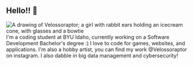 ## Hello!! 🦕
![A drawing of Velossoraptor; a girl with rabbit ears holding an icecream cone, with glasses and a bowtie](https://velossoraptor.github.io/wdd231/images/profile-picture.png)\
  I'm a coding student at BYU Idaho, currently working on a Software Development Bachelor's degree :)
I love to code for games, websites, and applications. I'm also a hobby artist, you can find my work
@Velossoraptor on instagram. I also dabble in big data management and cybersecurity!

<!--
**Velossoraptor/Velossoraptor** is a ✨ _special_ ✨ repository because its `README.md` (this file) appears on your GitHub profile.

Here are some ideas to get you started:

- 🔭 I’m currently working on ...
- 🌱 I’m currently learning ...
- 👯 I’m looking to collaborate on ...
- 🤔 I’m looking for help with ...
- 💬 Ask me about ...
- 📫 How to reach me: ...
- 😄 Pronouns: ...
- ⚡ Fun fact: ...
-->
